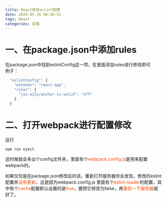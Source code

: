 ```yaml
---
title: React修改eslint配置
date: 2020-05-28 08:50:53
tags: React
categories: 前端
---
```

# 一、在package.json中添加rules
在package.json中找到eslintConfig这一项，在里面添加rules进行修改即可  
例子：
```js
  "eslintConfig": {
    "extends": "react-app",
    "rules": {
      "jsx-a11y/anchor-is-valid": "off"
    }
  }
```
<!-- more -->
# 二、打开webpack进行配置修改
运行
```
npm run eject
```
这时候就会多出个config文件夹，里面有个<font color="#f40">webpack.config.js</font>是用来配置webpack的。

如果仅仅是在package.json修改后的话，重新打开服务器你会发现，修改的eslint配置并<font color="#f40">没有更新</font>，这是因为webpack.config.js 里面有个<font color="#f40">eslint-loader</font>的配置，其中有个<font color="#f40">cache</font>配置默认设置的是<font color="#f40">true</font>，要把它修改为false，再<font color="#f40">重启一下服务器</font>就好了。